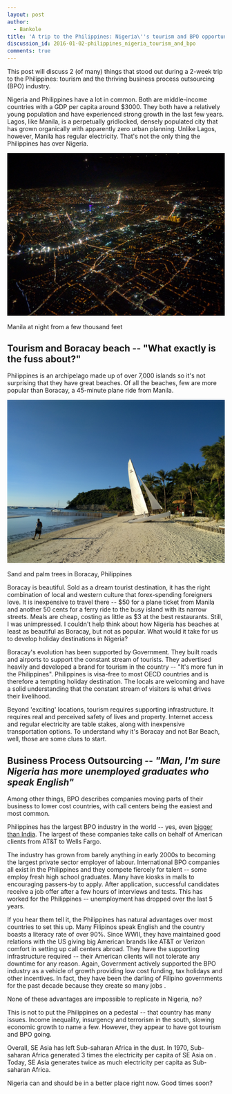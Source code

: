 ```yaml
---
layout: post
author:
  - Bankole
title: 'A trip to the Philippines: Nigeria\''s tourism and BPO opportunity'
discussion_id: 2016-01-02-philippines_nigeria_tourism_and_bpo
comments: true
---
```


This post will discuss 2 (of many) things that stood out during a 2-week trip to
the Philippines: tourism and the thriving business process outsourcing (BPO)
industry.

Nigeria and Philippines have a lot in common. Both are middle-income countries
with a GDP per capita around $3000. They both have a relatively young population
and have experienced strong growth in the last few years. Lagos, like Manila, is
a perpetually gridlocked, densely populated city that has grown organically with
apparently zero urban planning. Unlike Lagos, however, Manila has regular
electricity. That's not the only thing the Philippines has over Nigeria.

![Manila at night](/uploads/2016/01/manila-night.jpeg)

Manila at night from a few thousand feet

## **Tourism and Boracay beach** -- "What exactly is the fuss about?"

Philippines is an archipelago made up of over 7,000 islands so it's not
surprising that they have great beaches. Of all the beaches, few are more
popular than Boracay, a 45-minute plane ride from Manila.

![Boracay beach](/uploads/2016/01/boracay-beach.jpeg)

Sand and palm trees in Boracay, Philippines

Boracay is beautiful. Sold as a dream tourist destination, it has the right
combination of local and western culture that forex-spending foreigners love. It
is inexpensive to travel there -- $50 for a plane ticket from Manila and another
50 cents for a ferry ride to the busy island with its narrow streets. Meals are
cheap, costing as little as $3 at the best restaurants. Still, I was
unimpressed. I couldn't help think about how Nigeria has beaches at least as
beautiful as Boracay, but not as popular. What would it take for us to develop
holiday destinations in Nigeria?

Boracay's evolution has been supported by Government. They built roads and
airports to support the constant stream of tourists. They advertised heavily and
developed a brand for tourism in the country -- "It's more fun in the
Philippines". Philippines is visa-free to most OECD countries and is therefore a
tempting holiday destination. The locals are welcoming and have a solid
understanding that the constant stream of visitors is what drives their
livelihood.

Beyond 'exciting' locations, tourism requires supporting infrastructure. It
requires real and perceived safety of lives and property. Internet access and
regular electricity are table stakes, along with inexpensive transportation
options. To understand why it's Boracay and not Bar Beach, well, those are some
clues to start.

## **Business Process Outsourcing** -- *"Man, I'm sure Nigeria has more unemployed graduates who speak English"*

Among other things, BPO describes companies moving parts of their business to
lower cost countries, with call centers being the easiest and most common.

Philippines has the largest BPO industry in the world -- yes, even [bigger than
India](https://next.ft.com/content/1658baac-f30a-11e4-a979-00144feab7de).
The largest of these companies take calls on behalf of American clients from
AT&T to Wells Fargo.

The industry has grown from barely anything in early 2000s to becoming the
largest private sector employer of labour. International BPO companies all exist
in the Philippines and they compete fiercely for talent -- some employ fresh high
school graduates. Many have kiosks in malls to encouraging passers-by to apply.
After application, successful candidates receive a job offer after a few hours
of interviews and tests. This has worked for the Philippines -- unemployment has
dropped over the last 5 years.

If you hear them tell it, the Philippines has natural advantages over most
countries to set this up. Many Filipinos speak English and the country boasts a
literacy rate of over 90%. Since WWII, they have maintained good relations with
the US giving big American brands like AT&T or Verizon comfort in setting up
call centers abroad. They have the supporting infrastructure required -- their
American clients will not tolerate any downtime for any reason. Again,
Government actively supported the BPO industry as a vehicle of growth providing
low cost funding, tax holidays and other incentives. In fact, they have been the
darling of Filipino governments for the past decade because they create so many
jobs .

None of these advantages are impossible to replicate in Nigeria, no?

This is not to put the Philippines on a pedestal -- that country has many issues.
Income inequality, insurgency and terrorism in the south, slowing economic
growth to name a few. However, they appear to have got tourism and BPO going.

Overall, SE Asia has left Sub-saharan Africa in the dust. In 1970, Sub-saharan
Africa generated 3 times the electricity per capita of SE Asia on . Today, SE
Asia generates twice as much electricity per capita as Sub-saharan Africa.

Nigeria can and should be in a better place right now. Good times soon?
